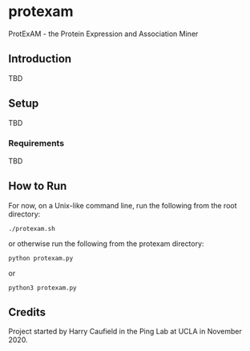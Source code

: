 # protexam
ProtExAM - the Protein Expression and Association Miner

## Introduction
TBD

## Setup
TBD

### Requirements
TBD

## How to Run

For now, on a Unix-like command line, run the following from the root directory:
```
./protexam.sh
```
or otherwise run the following from the protexam directory:
```
python protexam.py
```
or
```
python3 protexam.py
```

## Credits
Project started by Harry Caufield in the Ping Lab at UCLA in November 2020.
